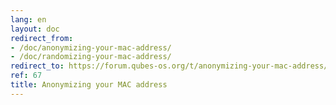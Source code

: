 ```yaml
---
lang: en
layout: doc
redirect_from:
- /doc/anonymizing-your-mac-address/
- /doc/randomizing-your-mac-address/
redirect_to: https://forum.qubes-os.org/t/anonymizing-your-mac-address/19072
ref: 67
title: Anonymizing your MAC address
---
```

